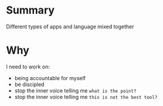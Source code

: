 # Summary
Different types of apps and language mixed together

# Why
I need to work on:
- being accountable for myself
- be discipled
- stop the inner voice telling me `what is the point?` 
- stop the inner voice telling me `this is not the best tool?` 